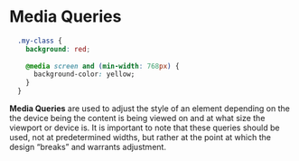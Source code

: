 # Media Queries

```css
  .my-class {
    background: red;
    
    @media screen and (min-width: 768px) {
      background-color: yellow;
    }
  }
```

**Media Queries** are used to adjust the style of an element depending on the
the device being the content is being viewed on and at what size the viewport or
device is. It is important to note that these queries should be used, not at
predetermined widths, but rather at the point at which the design “breaks” and
warrants adjustment.
